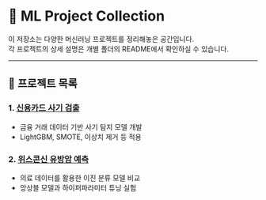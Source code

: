 # 📂 ML Project Collection

이 저장소는 다양한 머신러닝 프로젝트를 정리해놓은 공간입니다.  
각 프로젝트의 상세 설명은 개별 폴더의 README에서 확인하실 수 있습니다.

---

## 🔎 프로젝트 목록

### 1. [신용카드 사기 검출](./%EC%8B%A0%EC%9A%A9%EC%B9%B4%EB%93%9C%20%EC%82%AC%EA%B8%B0%20%EA%B2%80%EC%B6%9C/README.md)
- 금융 거래 데이터 기반 사기 탐지 모델 개발
- LightGBM, SMOTE, 이상치 제거 등 적용

### 2. [위스콘신 유방암 예측](./%EC%9C%84%EC%8A%A4%EC%BD%98%EC%8B%A0%20%EC%9C%A0%EB%B0%A9%EC%95%94%20%EC%98%88%EC%B8%A1/README.md)
- 의료 데이터를 활용한 이진 분류 모델 비교
- 앙상블 모델과 하이퍼파라미터 튜닝 실험

